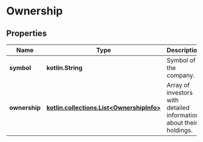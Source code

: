 
# Ownership

## Properties
Name | Type | Description | Notes
------------ | ------------- | ------------- | -------------
**symbol** | **kotlin.String** | Symbol of the company. |  [optional]
**ownership** | [**kotlin.collections.List&lt;OwnershipInfo&gt;**](OwnershipInfo.md) | Array of investors with detailed information about their holdings. |  [optional]



